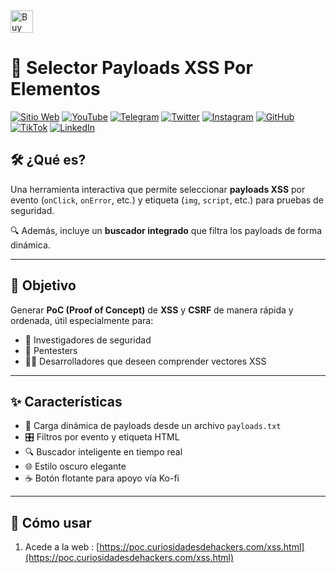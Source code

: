 <a href='https://ko-fi.com/O4O3W3IIA' target='_blank'>
  <img height='36' style='border:0px;height:36px;' src='https://storage.ko-fi.com/cdn/kofi5.png?v=6' border='0' alt='Buy Me a Coffee at ko-fi.com' />
</a>

# 🧪 Selector Payloads XSS Por Elementos

[![Sitio Web](https://img.shields.io/badge/Sitio_Web-009ee1?style=for-the-badge&logo=Firefox&logoColor=white)](https://www.curiosidadesdehackers.com)
[![YouTube](https://img.shields.io/badge/Youtube-FF0000?style=for-the-badge&logo=youtube&logoColor=white)](https://www.youtube.com/channel/UCyFq3OKciq3VMNpTmzV1XTA)
[![Telegram](https://img.shields.io/badge/Telegram-0088cc?style=for-the-badge&logo=telegram&logoColor=white)](https://t.me/CuriosidadesDeHackers)
[![Twitter](https://img.shields.io/badge/X-1d9bf0?style=for-the-badge&logo=x&logoColor=white)](https://twitter.com/HackersCuriosos)
[![Instagram](https://img.shields.io/badge/Instagram-e1306c?style=for-the-badge&logo=instagram&logoColor=white)](https://www.instagram.com/curiosidadesdehackers/)
[![GitHub](https://img.shields.io/badge/GitHub-000?style=for-the-badge&logo=github&logoColor=white)](https://github.com/CuriosidadesDeHackers)
[![TikTok](https://img.shields.io/badge/TikTok-000000?style=for-the-badge&logo=tiktok&logoColor=white)](https://www.tiktok.com/@curiosidadesdehackers)
[![LinkedIn](https://img.shields.io/badge/LinkedIn-0077b5?style=for-the-badge&logo=linkedin&logoColor=white)](https://es.linkedin.com/in/manuel-mart%C3%ADnez-curiosidades-de-hackers-55b245289)

## 🛠️ ¿Qué es?

Una herramienta interactiva que permite seleccionar **payloads XSS** por evento (`onClick`, `onError`, etc.) y etiqueta (`img`, `script`, etc.) para pruebas de seguridad.

🔍 Además, incluye un **buscador integrado** que filtra los payloads de forma dinámica.

---

## 🎯 Objetivo

Generar **PoC (Proof of Concept)** de **XSS** y **CSRF** de manera rápida y ordenada, útil especialmente para:

- 🔐 Investigadores de seguridad
- 🐞 Pentesters
- 👨‍💻 Desarrolladores que deseen comprender vectores XSS

---

## ✨ Características

- 🔄 Carga dinámica de payloads desde un archivo `payloads.txt`
- 🎛️ Filtros por evento y etiqueta HTML
- 🔍 Buscador inteligente en tiempo real
- 🌐 Estilo oscuro elegante
- ☕ Botón flotante para apoyo vía Ko-fi

---

## 🚀 Cómo usar

1. Acede a la web : [https://poc.curiosidadesdehackers.com/xss.html](https://poc.curiosidadesdehackers.com/xss.html)

